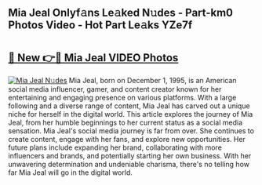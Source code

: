 ## Mia Jeal Onlyf𝚊ns Le𝚊ked N𝚞des - Part-km0 Photos Video - Hot Part Le𝚊ks YZe7f

# <h2><a href="http://ab85646.deff.icu/?id=Mia+Jeal">🔗 New 👉🔴 Mia Jeal VIDEO Photos</a></h2>

[![Mia Jeal N𝚞des](https://i.imgur.com/rIISA9y.gif)](http://ab85646.deff.icu/?id=Mia+Jeal)
Mia Jeal, born on December 1, 1995, is an American social media influencer, gamer, and content creator known for her entertaining and engaging presence on various platforms. With a large following and a diverse range of content, Mia Jeal has carved out a unique niche for herself in the digital world. This article explores the journey of Mia Jeal, from her humble beginnings to her current status as a social media sensation. Mia Jeal's social media journey is far from over. She continues to create content, engage with her fans, and explore new opportunities. Her future plans include expanding her brand, collaborating with more influencers and brands, and potentially starting her own business. With her unwavering determination and undeniable charisma, there's no telling how far Mia Jeal will go in the digital world.
